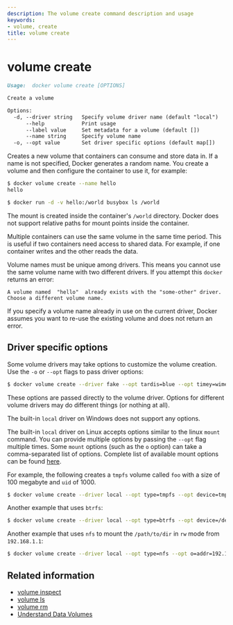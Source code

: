 ```yaml
---
description: The volume create command description and usage
keywords:
- volume, create
title: volume create
---
```


# volume create

```markdown
Usage:  docker volume create [OPTIONS]

Create a volume

Options:
  -d, --driver string   Specify volume driver name (default "local")
      --help            Print usage
      --label value     Set metadata for a volume (default [])
      --name string     Specify volume name
  -o, --opt value       Set driver specific options (default map[])
```

Creates a new volume that containers can consume and store data in. If a name is not specified, Docker generates a random name. You create a volume and then configure the container to use it, for example:

```bash
$ docker volume create --name hello
hello

$ docker run -d -v hello:/world busybox ls /world
```

The mount is created inside the container's `/world` directory. Docker does not support relative paths for mount points inside the container.

Multiple containers can use the same volume in the same time period. This is useful if two containers need access to shared data. For example, if one container writes and the other reads the data.

Volume names must be unique among drivers.  This means you cannot use the same volume name with two different drivers.  If you attempt this `docker` returns an error:

```
A volume named  "hello"  already exists with the "some-other" driver. Choose a different volume name.
```

If you specify a volume name already in use on the current driver, Docker assumes you want to re-use the existing volume and does not return an error.   

## Driver specific options

Some volume drivers may take options to customize the volume creation. Use the `-o` or `--opt` flags to pass driver options:

```bash
$ docker volume create --driver fake --opt tardis=blue --opt timey=wimey
```

These options are passed directly to the volume driver. Options for
different volume drivers may do different things (or nothing at all).

The built-in `local` driver on Windows does not support any options.

The built-in `local` driver on Linux accepts options similar to the linux `mount` command. You can provide multiple options by passing the `--opt` flag multiple times. Some `mount` options (such as the `o` option) can take a comma-separated list of options. Complete list of available mount options can be found [here](http://man7.org/linux/man-pages/man8/mount.8.html).

For example, the following creates a `tmpfs` volume called `foo` with a size of 100 megabyte and `uid` of 1000.

```bash
$ docker volume create --driver local --opt type=tmpfs --opt device=tmpfs --opt o=size=100m,uid=1000 --name foo
```

Another example that uses `btrfs`:

```bash
$ docker volume create --driver local --opt type=btrfs --opt device=/dev/sda2 --name foo
```

Another example that uses `nfs` to mount the `/path/to/dir` in `rw` mode from `192.168.1.1`:

```bash
$ docker volume create --driver local --opt type=nfs --opt o=addr=192.168.1.1,rw --opt device=:/path/to/dir --name foo
```


## Related information

* [volume inspect](volume_inspect.md)
* [volume ls](volume_ls.md)
* [volume rm](volume_rm.md)
* [Understand Data Volumes](../../tutorials/dockervolumes.md)
